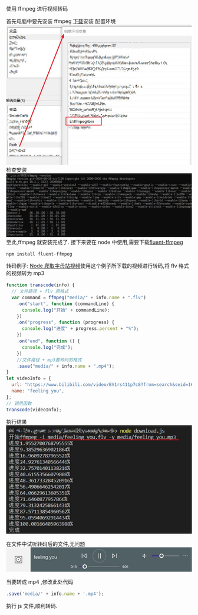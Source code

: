 使用 ffmpeg 进行视频转码

<!-- more -->

首先电脑中要先安装 ffmpeg
[下载](http://ffmpeg.org/download.html#build-windows)安装
配置环境
![](nodejs+ffmpeg视频转码.assets/w4h3P1.jpg)
检查安装
![](nodejs+ffmpeg视频转码.assets/w4hoR0.jpg)
至此,ffmpeg 就安装完成了.
接下来要在 node 中使用,需要下载[fluent-ffmpeg](https://www.npmjs.com/package/fluent-ffmpeg)

```language
npm install fluent-ffmpeg
```

转码例子:
[Node 爬取字母站视频](https://k8963.github.io/2020/09/13/Node%E7%88%AC%E5%8F%96%E5%AD%97%E6%AF%8D%E7%AB%99%E8%A7%86%E9%A2%91/)使用这个例子所下载的视频进行转码,将 flv 格式的视频转为 mp3

```javascript
function transcode(info) {
  // 文件路径 + flv 原格式
  var command = ffmpeg("media/" + info.name + ".flv")
    .on("start", function (commandLine) {
      console.log("开始" + commandLine);
    })
    .on("progress", function (progress) {
      console.log("进度" + progress.percent + "%");
    })
    .on("end", function () {
      console.log("完成");
    })
    //文件路径 + mp3要转码的格式
    .save("media/" + info.name + ".mp4");
}
let videoInfo = {
  url: "https://www.bilibili.com/video/BV1rs411p7c8?from=search&seid=16766879598476832298",
  name: "feeling you",
};
// 调用函数
transcode(videoInfo);
```

执行结果
![](nodejs+ffmpeg视频转码.assets/w451c6.jpg)

在文件中试听转码后的文件,无问题
![](nodejs+ffmpeg视频转码.assets/w4IrGR.jpg)

当要转成 mp4 ,修改此处代码

```javascript
.save('media/' + info.name + '.mp4');
```

执行 js 文件,顺利转码.